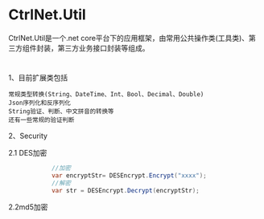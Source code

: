 # CtrlNet.Util
CtrlNet.Util是一个.net core平台下的应用框架，由常用公共操作类(工具类)、第三方组件封装，第三方业务接口封装等组成。
#
1、目前扩展类包括
    
    常规类型转换(String、DateTime、Int、Bool、Decimal、Double)
    Json序列化和反序列化
    String验证、判断、中文拼音的转换等
    还有一些常规的验证判断
2、Security
    
   2.1 DES加密
```csharp
            //加密
            var encryptStr= DESEncrypt.Encrypt("xxxx");
            //解密
            var str = DESEncrypt.Decrypt(encryptStr);
```
   2.2md5加密



